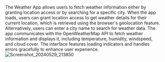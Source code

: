 The Weather App allows users to fetch weather information either by granting location access or by searching for a specific city. When the app loads, users can grant location access to get weather details for their current location, which is retrieved using the browser's geolocation feature. Alternatively, users can enter a city name to search for weather data. The app communicates with the OpenWeatherMap API to fetch weather information and displays it, including temperature, humidity, windspeed, and cloud cover. The interface features loading indicators and handles errors gracefully to enhance user experience.
![Screenshot_20240529_213850](https://github.com/TanyaNegi10/WeatherApp/assets/131293785/3a7531d3-fda0-4cd0-be39-ce19b6e6f255)
